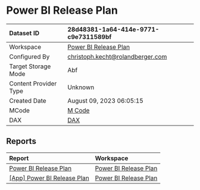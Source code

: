 



# Power BI Release Plan

|Dataset ID|28d48381-1a64-414e-9771-c9e7311589bf|
| :--- | :--- |
|Workspace|[Power BI Release Plan](../Workspaces/Power-BI-Release-Plan.md)|
|Configured By|christoph.kecht@rolandberger.com|
|Target Storage Mode|Abf|
|Content Provider Type|Unknown|
|Created Date|August 09, 2023 06:05:15|
|MCode|[M Code](./Power-BI-Release-Plan/mcode.md)|
|DAX|[DAX](./Power-BI-Release-Plan/dax.md)|

## Reports

|Report|Workspace|
| :--- | :--- |
|[Power BI Release Plan](../Reports/Power-BI-Release-Plan.md)|[Power BI Release Plan](../Workspaces/Power-BI-Release-Plan.md)|
|[[App] Power BI Release Plan](../Reports/[App]-Power-BI-Release-Plan.md)|[Power BI Release Plan](../Workspaces/Power-BI-Release-Plan.md)|

